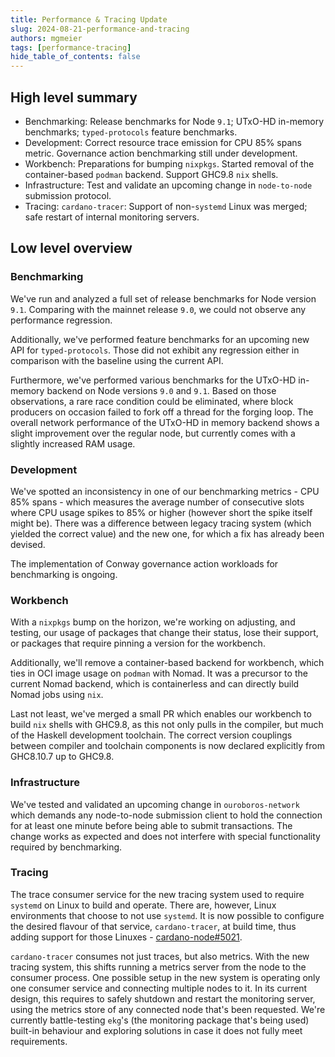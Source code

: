 ```yaml
---
title: Performance & Tracing Update
slug: 2024-08-21-performance-and-tracing
authors: mgmeier
tags: [performance-tracing]
hide_table_of_contents: false
---
```


## High level summary

* Benchmarking: Release benchmarks for Node `9.1`; UTxO-HD in-memory benchmarks; `typed-protocols` feature benchmarks.
* Development: Correct resource trace emission for CPU 85% spans metric. Governance action benchmarking still under development.
* Workbench: Preparations for bumping `nixpkgs`. Started removal of the container-based `podman` backend. Support GHC9.8 `nix` shells.
* Infrastructure: Test and validate an upcoming change in `node-to-node` submission protocol.
* Tracing: `cardano-tracer`: Support of non-`systemd` Linux was merged; safe restart of internal monitoring servers.


## Low level overview


### Benchmarking

We've run and analyzed a full set of release benchmarks for Node version `9.1`. Comparing with the mainnet release `9.0`, we could not observe any performance regression.  

Additionally, we've performed feature benchmarks for an upcoming new API for `typed-protocols`. Those did not 
exhibit any regression either in comparison with the baseline using the current API.  

Furthermore, we've performed various benchmarks for the UTxO-HD in-memory backend on Node versions `9.0` and `9.1`. Based
on those observations, a rare race condition could be eliminated, where block producers on occasion failed to fork off a thread for the forging loop. The overall network performance of the UTxO-HD in memory backend shows a slight improvement over the regular node, but currently comes with a slightly increased RAM usage.


### Development

We've spotted an inconsistency in one of our benchmarking metrics - CPU 85% spans - which measures the average number
of consecutive slots where CPU usage spikes to 85% or higher (however short the spike itself might be). There was a difference between legacy tracing system (which yielded the correct value) and the new one, for which a fix has already been devised.  

The implementation of Conway governance action workloads for benchmarking is ongoing.

### Workbench

With a `nixpkgs` bump on the horizon, we're working on adjusting, and testing, our usage of packages that change their status, lose their support, or packages that require pinning a version for the workbench.  

Additionally, we'll remove a container-based backend for workbench, which ties in OCI image usage on `podman` with
Nomad. It was a precursor to the current Nomad backend, which is containerless and can directly build Nomad jobs using `nix`.  

Last not least, we've merged a small PR which enables our workbench to build `nix` shells with GHC9.8, as this not only
pulls in the compiler, but much of the Haskell development toolchain. The correct version couplings between compiler and toolchain components is now declared explicitly from GHC8.10.7 up to GHC9.8.

### Infrastructure

We've tested and validated an upcoming change in `ouroboros-network` which demands any node-to-node submission client to
hold the connection for at least one minute before being able to submit transactions. The change works
as expected and does not interfere with special functionality required by benchmarking.

### Tracing

The trace consumer service for the new tracing system used to require `systemd` on Linux to build and operate. There are, however, Linux environments that choose to not use `systemd`. It is now possible to configure the desired flavour of that service, `cardano-tracer`, at build time, thus adding support for those Linuxes - [cardano-node#5021].  

`cardano-tracer` consumes not just traces, but also metrics. With the new tracing system, this shifts running a
metrics server from the node to the consumer process. One possible setup in the new system is operating only one consumer service and connecting multiple nodes to it. In its current design, this requires to safely shutdown and restart the monitoring server, using the metrics store of any connected node that's been requested. We're currently
battle-testing `ekg`'s (the monitoring package that's being used) built-in behaviour and exploring solutions in case it does not fully meet requirements.


[cardano-node#5021]: https://github.com/IntersectMBO/cardano-node/issues/5021
